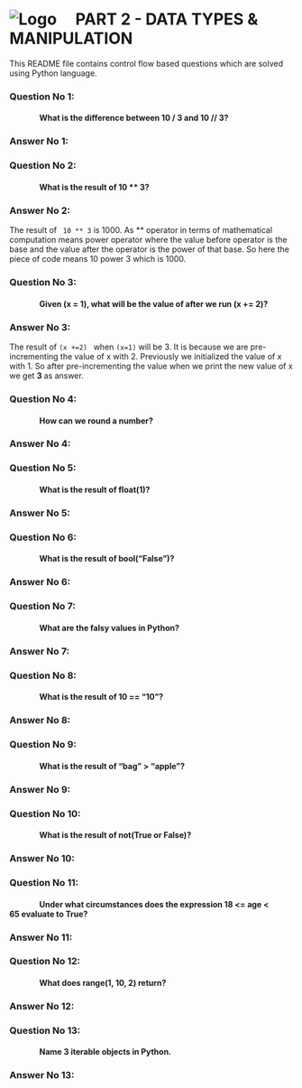 # ![Logo](https://carteblanche.tech/static/static/website/images/general/logo.svg "Logo Title")  &nbsp; &nbsp;  PART 2 - DATA TYPES & MANIPULATION

This README file contains control flow based questions which are solved using Python language.

### Question No 1:
#### &nbsp; &nbsp; &nbsp; &nbsp; &nbsp; &nbsp; &nbsp; &nbsp; What is the difference between 10 / 3 and 10 // 3?

### Answer No 1:


### Question No 2:
#### &nbsp; &nbsp; &nbsp; &nbsp; &nbsp; &nbsp; &nbsp; &nbsp;  What is the result of 10 ** 3?

### Answer No 2:
The result of ` 10 ** 3` is 1000. As ** operator in terms of mathematical computation means power operator where the value before operator is the base and the value after the operator is the power of that base. So here the piece of code means 10 power 3 which is 1000.

### Question No 3:
#### &nbsp; &nbsp; &nbsp; &nbsp; &nbsp; &nbsp; &nbsp; &nbsp; Given (x = 1), what will be the value of after we run (x += 2)?

### Answer No 3:
The result of `(x +=2) ` when `(x=1)` will be 3. It is because we are pre-incrementing the value of x with 2. Previously we initialized the value of x with 1. So after pre-incrementing the value when we print the new value of x we get <b> 3 </b> as answer.

### Question No 4:
#### &nbsp; &nbsp; &nbsp; &nbsp; &nbsp; &nbsp; &nbsp; &nbsp; How can we round a number?


### Answer No 4:


### Question No 5:
#### &nbsp; &nbsp; &nbsp; &nbsp; &nbsp; &nbsp; &nbsp; &nbsp; What is the result of float(1)?

### Answer No 5:


### Question No 6:
#### &nbsp; &nbsp; &nbsp; &nbsp; &nbsp; &nbsp; &nbsp; &nbsp; What is the result of bool(“False”)?

### Answer No 6:


### Question No 7:
#### &nbsp; &nbsp; &nbsp; &nbsp; &nbsp; &nbsp; &nbsp; &nbsp; What are the falsy values in Python?

### Answer No 7:


### Question No 8:
#### &nbsp; &nbsp; &nbsp; &nbsp; &nbsp; &nbsp; &nbsp; &nbsp; What is the result of 10 == “10”?


### Answer No 8:


### Question No 9:
#### &nbsp; &nbsp; &nbsp; &nbsp; &nbsp; &nbsp; &nbsp; &nbsp; What is the result of “bag” > “apple”?


### Answer No 9:


### Question No 10:
#### &nbsp; &nbsp; &nbsp; &nbsp; &nbsp; &nbsp; &nbsp; &nbsp;  What is the result of not(True or False)?

### Answer No 10:


### Question No 11:
#### &nbsp; &nbsp; &nbsp; &nbsp; &nbsp; &nbsp; &nbsp; &nbsp; Under what circumstances does the expression 18 <= age < 65 evaluate to True?

### Answer No 11:


### Question No 12:
#### &nbsp; &nbsp; &nbsp; &nbsp; &nbsp; &nbsp; &nbsp; &nbsp;  What does range(1, 10, 2) return?

### Answer No 12:


### Question No 13:
#### &nbsp; &nbsp; &nbsp; &nbsp; &nbsp; &nbsp; &nbsp; &nbsp; Name 3 iterable objects in Python.

### Answer No 13:


